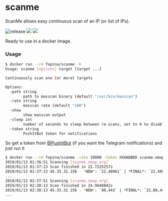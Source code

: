 # scanme

ScanMe allows easy continuous scan of an IP (or list of IPs).

![release](https://github.com/fopina/scanme/workflows/release/badge.svg)
[![](https://images.microbadger.com/badges/version/fopina/scanme.svg)](https://microbadger.com/images/fopina/scanme "Get your own version badge on microbadger.com")
[![](https://images.microbadger.com/badges/image/fopina/scanme.svg)](https://microbadger.com/images/fopina/scanme "Get your own image badge on microbadger.com")

Ready to use in a docker image.

### Usage

```bash
$ docker run --rm fopina/scanme -h
Usage: scanme [options] target [target ...]

Continuously scan one (or more) targets

Options:
  -path string
    	path to masscan binary (default "/usr/bin/masscan")
  -rate string
    	masscan rate (default "100")
  -show
    	show masscan output
  -sleep int
    	number of seconds to sleep between re-scans, set to 0 to disable (default 1800)
  -token string
    	PushItBot token for notifications
```

So get a token from [@PushItBot](http://fopina.github.io/tgbot-pushitbot/) (if you want the Telegram notifications) and just run it

```bash
$ docker run --rm fopina/scanme -rate 10000 -token XXAABBDD scanme.nmap.org
2019/01/13 01:36:51 Scanning [scanme.nmap.org]
2019/01/13 01:37:13 Scan finished in 22.7225257s
2019/01/13 01:37:13 45.33.32.156 - *NEW*: `22,40961` | *FINAL*: `22,40961`
...
2019/01/13 02:37:51 Scanning [scanme.nmap.org]
2019/01/13 02:38:13 Scan finished in 24.9848842s
2019/01/13 02:38:13 45.33.32.156 - *NEW*: `80,443` | *FINAL*: `22,80,443,40961`
...
```

